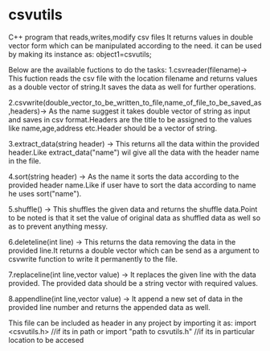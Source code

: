 # csvutils
C++ program that reads,writes,modify csv files 
It returns values in double vector form which can be manipulated according to the need.
it can be used by making its instance as:
object1=csvutils;

Below are the available fuctions to do the tasks:
1.csvreader(filename)-> This fuction reads the csv file with the location filename and returns values as a double vector of string.It saves the data as well for further operations.

2.csvwrite(double_vector_to_be_written_to_file,name_of_file_to_be_saved_as,headers)-> As the name suggest it takes double vector of string as input and saves in csv format.Headers are the title to be assigned to the values like name,age,address etc.Header should be a vector of string.

3.extract_data(string header) -> This returns all the data within the provided header.Like extract_data("name") wil give all the data with the header name in the file.

4.sort(string header) -> As the name it sorts the data according to the provided header name.Like if user have to sort the data according to name he uses sort("name").

5.shuffle() -> This shuffles the given data and returns the shuffle data.Point to be noted is that it set the value of original data as shuffled data as well so as to prevent anything messy.

6.deleteline(int line) -> This returns the data removing the data in the provided line.It returns a double vector which can be send as a argument to csvwrite function to write it permanently to the file.

7.replaceline(int line,vector<string> value) -> It replaces the given line with the data provided. The provided data should be a string vector with required values.

8.appendline(int line,vector<string> value) -> It append a new set of data in the provided line number and returns the appended data as well.

This file can be included as header in any project by importing it as:
  import <csvutils.h> //if its in path
  or
  import "path to csvutils.h" //if its in particular location to be accesed
